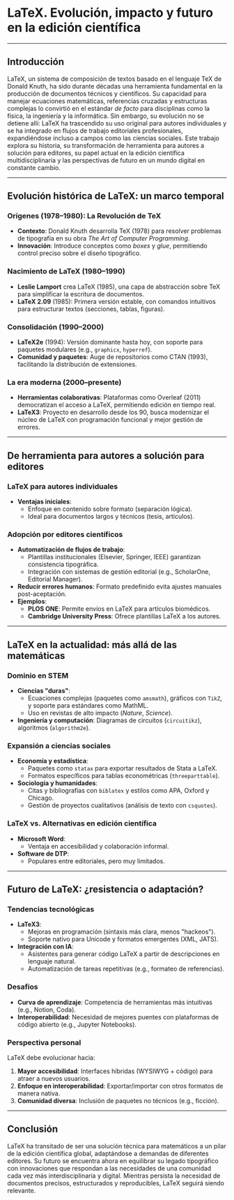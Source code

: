 # LaTeX. Evolución, impacto y futuro en la edición científica

---

## **Introducción**  
LaTeX, un sistema de composición de textos basado en el lenguaje TeX de Donald Knuth, ha sido durante décadas una herramienta fundamental en la producción de documentos técnicos y científicos. Su capacidad para manejar ecuaciones matemáticas, referencias cruzadas y estructuras complejas lo convirtió en el estándar *de facto* para disciplinas como la física, la ingeniería y la informática. Sin embargo, su evolución no se detiene allí: LaTeX ha trascendido su uso original para autores individuales y se ha integrado en flujos de trabajo editoriales profesionales, expandiéndose incluso a campos como las ciencias sociales. Este trabajo explora su historia, su transformación de herramienta para autores a solución para editores, su papel actual en la edición científica multidisciplinaria y las perspectivas de futuro en un mundo digital en constante cambio.

---

## Evolución histórica de LaTeX: un marco temporal

### **Orígenes (1978–1980): La Revolución de TeX**  
- **Contexto**: Donald Knuth desarrolla TeX (1978) para resolver problemas de tipografía en su obra *The Art of Computer Programming*.  
- **Innovación**: Introduce conceptos como *boxes* y *glue*, permitiendo control preciso sobre el diseño tipográfico.  

### **Nacimiento de LaTeX (1980–1990)**  
- **Leslie Lamport** crea LaTeX (1985), una capa de abstracción sobre TeX para simplificar la escritura de documentos.  
- **LaTeX 2.09** (1985): Primera versión estable, con comandos intuitivos para estructurar textos (secciones, tablas, figuras).  

### **Consolidación (1990–2000)**  
- **LaTeX2e** (1994): Versión dominante hasta hoy, con soporte para paquetes modulares (e.g., `graphicx`, `hyperref`).  
- **Comunidad y paquetes**: Auge de repositorios como CTAN (1993), facilitando la distribución de extensiones.  

### **La era moderna (2000–presente)**  
- **Herramientas colaborativas**: Plataformas como Overleaf (2011) democratizan el acceso a LaTeX, permitiendo edición en tiempo real.  
- **LaTeX3**: Proyecto en desarrollo desde los 90, busca modernizar el núcleo de LaTeX con programación funcional y mejor gestión de errores.  

---

## De herramienta para autores a solución para editores

### **LaTeX para autores individuales**  
- **Ventajas iniciales**:  
  - Enfoque en contenido sobre formato (separación lógica).  
  - Ideal para documentos largos y técnicos (tesis, artículos).  

### **Adopción por editores científicos**  
- **Automatización de flujos de trabajo**:  
  - Plantillas institucionales (Elsevier, Springer, IEEE) garantizan consistencia tipográfica.  
  - Integración con sistemas de gestión editorial (e.g., ScholarOne, Editorial Manager).  
- **Reducir errores humanos**: Formato predefinido evita ajustes manuales post-aceptación.  
- **Ejemplos**:  
  - **PLOS ONE**: Permite envíos en LaTeX para artículos biomédicos.  
  - **Cambridge University Press**: Ofrece plantillas LaTeX a los autores.  

---

## LaTeX en la actualidad: más allá de las matemáticas

### **Dominio en STEM**  
- **Ciencias "duras"**:  
  - Ecuaciones complejas (paquetes como `amsmath`), gráficos con `TikZ`, y soporte para estándares como MathML.  
  - Uso en revistas de alto impacto (*Nature*, *Science*).  
- **Ingeniería y computación**: Diagramas de circuitos (`circuitikz`), algoritmos (`algorithm2e`).  

### **Expansión a ciencias sociales**  
- **Economía y estadística**:  
  - Paquetes como `statax` para exportar resultados de Stata a LaTeX.  
  - Formatos específicos para tablas econométricas (`threeparttable`).  
- **Sociología y humanidades**:  
  - Citas y bibliografías con `biblatex` y estilos como APA, Oxford y Chicago.  
  - Gestión de proyectos cualitativos (análisis de texto con `csquotes`).  

### **LaTeX vs. Alternativas en edición científica**  
- **Microsoft Word**:  
  - Ventaja en accesibilidad y colaboración informal.  
- **Software de DTP**:  
  - Populares entre editoriales, pero muy limitados.

---

## Futuro de LaTeX: ¿resistencia o adaptación?

### **Tendencias tecnológicas**  
- **LaTeX3**:  
  - Mejoras en programación (sintaxis más clara, menos "hackeos").  
  - Soporte nativo para Unicode y formatos emergentes (XML, JATS).  
- **Integración con IA**:  
  - Asistentes para generar código LaTeX a partir de descripciones en lenguaje natural.  
  - Automatización de tareas repetitivas (e.g., formateo de referencias).  

### **Desafíos**  
- **Curva de aprendizaje**: Competencia de herramientas más intuitivas (e.g., Notion, Coda).  
- **Interoperabilidad**: Necesidad de mejores puentes con plataformas de código abierto (e.g., Jupyter Notebooks).  

### **Perspectiva personal**  
LaTeX debe evolucionar hacia:  
1. **Mayor accesibilidad**: Interfaces híbridas (WYSIWYG + código) para atraer a nuevos usuarios.  
2. **Enfoque en interoperabilidad**: Exportar/importar con otros formatos de manera nativa.
3. **Comunidad diversa**: Inclusión de paquetes no técnicos (e.g., ficción).  

---

## Conclusión
LaTeX ha transitado de ser una solución técnica para matemáticos a un pilar de la edición científica global, adaptándose a demandas de diferentes editores. Su futuro se encuentra ahora en equilibrar su legado tipográfico con innovaciones que respondan a las necesidades de una comunidad cada vez más interdisciplinaria y digital. Mientras persista la necesidad de documentos precisos, estructurados y reproducibles, LaTeX seguirá siendo relevante.  
